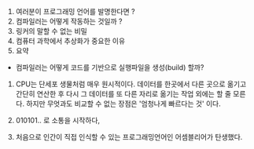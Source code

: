 1. 여러분이 프로그래밍 언어를 발명한다면 ?
2. 컴파일러는 어떻게 작동하는 것일까 ?
3. 링커의 말할 수 없는 비밀
4. 컴퓨터 과학에서 추상화가 중요한 이유
5. 요약

- 컴파일러는 어떻게 코드를 기반으로 실행파일을 생성(build) 할까?

1. CPU는 단세포 생물처럼 매우 원시적이다. 데이터를 한곳에서 다른 곳으로 옮기고 간단히 연산한 후 다시 그 데이터를 또 다른 자리로 옮기는 작업 외에는 할 줄 모른다.
   하지만 무엇과도 비교할 수 없는 장점은 '엄청나게 빠르다는 것' 이다.

2. 010101.. 로 소통을 시작하다,

3. 처음으로 인간이 직접 인식할 수 있는 프로그래밍언어인 어셈블리어가 탄생했다.
